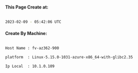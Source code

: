 
   
#### This Page Create at:

```bash

2023-02-09 - 05:42:06 UTC

```

#### Create By Machine:

```bash

Host Name : fv-az362-900

platform  : Linux-5.15.0-1031-azure-x86_64-with-glibc2.35

Ip Local  : 10.1.0.109

```

